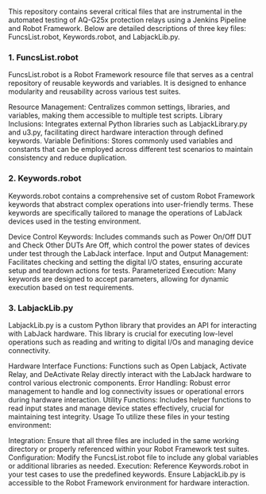 This repository contains several critical files that are instrumental in the automated testing of AQ-G25x protection relays using a Jenkins Pipeline and Robot Framework. Below are detailed descriptions of three key files: FuncsList.robot, Keywords.robot, and LabjackLib.py.

### 1. FuncsList.robot

FuncsList.robot is a Robot Framework resource file that serves as a central repository of reusable keywords and variables. It is designed to enhance modularity and reusability across various test suites.


Resource Management: Centralizes common settings, libraries, and variables, making them accessible to multiple test scripts.
Library Inclusions: Integrates external Python libraries such as LabjackLibrary.py and u3.py, facilitating direct hardware interaction through defined keywords.
Variable Definitions: Stores commonly used variables and constants that can be employed across different test scenarios to maintain consistency and reduce duplication.
### 2. Keywords.robot

Keywords.robot contains a comprehensive set of custom Robot Framework keywords that abstract complex operations into user-friendly terms. These keywords are specifically tailored to manage the operations of LabJack devices used in the testing environment.


Device Control Keywords: Includes commands such as Power On/Off DUT and Check Other DUTs Are Off, which control the power states of devices under test through the LabJack interface.
Input and Output Management: Facilitates checking and setting the digital I/O states, ensuring accurate setup and teardown actions for tests.
Parameterized Execution: Many keywords are designed to accept parameters, allowing for dynamic execution based on test requirements.
### 3. LabjackLib.py

LabjackLib.py is a custom Python library that provides an API for interacting with LabJack hardware. This library is crucial for executing low-level operations such as reading and writing to digital I/Os and managing device connectivity.


Hardware Interface Functions: Functions such as Open Labjack, Activate Relay, and DeActivate Relay directly interact with the LabJack hardware to control various electronic components.
Error Handling: Robust error management to handle and log connectivity issues or operational errors during hardware interaction.
Utility Functions: Includes helper functions to read input states and manage device states effectively, crucial for maintaining test integrity.
Usage
To utilize these files in your testing environment:

Integration: Ensure that all three files are included in the same working directory or properly referenced within your Robot Framework test suites.
Configuration: Modify the FuncsList.robot file to include any global variables or additional libraries as needed.
Execution: Reference Keywords.robot in your test cases to use the predefined keywords. Ensure LabjackLib.py is accessible to the Robot Framework environment for hardware interaction.
